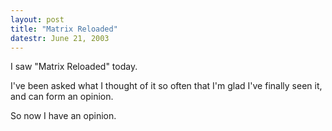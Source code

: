 ```yaml
---
layout: post
title: "Matrix Reloaded"
datestr: June 21, 2003
---
```


I saw "Matrix Reloaded" today.

I've been asked what I thought of it so often that I'm glad I've finally seen it, and can form an opinion.

So now I have an opinion.

